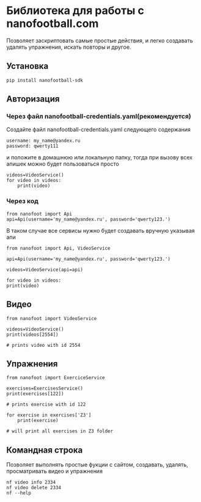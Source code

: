 # Библиотека для работы с nanofootball.com

Позволяет заскриптовать самые простые действия, и легко создавать удалять упражнения, искать повторы и другое. 

## Установка

    pip install nanofootball-sdk

## Авторизация

### Через файл nanofootball-credentials.yaml(рекомендуется)

Создайте файл nanofootball-credentials.yaml следующего содержания

    username: my_name@yandex.ru
    password: qwerty111

и положите в домашнюю или локальную папку, тогда при вызову всех апишек можно будет пользоваться просто

    videos=VideoService()
    for video in videos:
        print(video)

### Через код

    from nanofoot import Api
    api=Api(username='my_name@yandex.ru', password='qwerty123.')

В таком случае все сервисы нужно будет создавать вручную указывая апи

    from nanofoot import Api, VideoService

    api=Api(username='my_name@yandex.ru', password='qwerty123.')

    videos=VideoService(api=api)

    for video in videos:
    print(video)

## Видео

    from nanofoot import VideoService

    videos=VideoService()
    print(videos[2554])

    # prints video with id 2554

## Упражнения

    from nanofoot import ExerciceService

    exercises=ExercisesService()
    print(exercises[122])

    # prints exercise with id 122

    for exercise in exercises['Z3']
        print(exercise)
    
    # will print all exercises in Z3 folder

## Командная строка

Позволяет выполнять простые фукции с сайтом, создавать, удалять, просматривать видео и упражнения

    nf video info 2334
    nf video delete 2334
    nf --help
